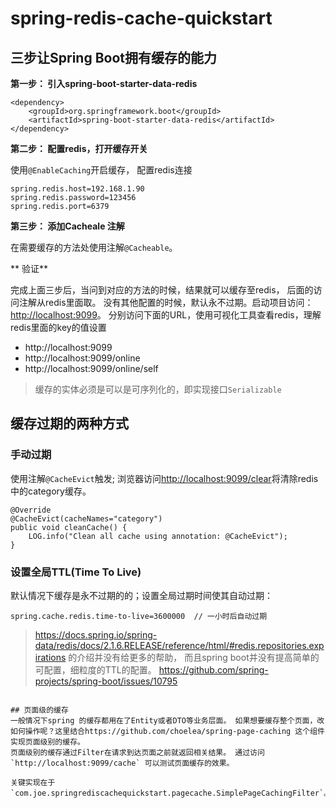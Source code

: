 # spring-redis-cache-quickstart

## 三步让Spring Boot拥有缓存的能力
**第一步： 引入spring-boot-starter-data-redis**

```
<dependency>
	<groupId>org.springframework.boot</groupId>
	<artifactId>spring-boot-starter-data-redis</artifactId>
</dependency>
```
**第二步：  配置redis，打开缓存开关**

使用`@EnableCaching`开启缓存， 配置redis连接
```
spring.redis.host=192.168.1.90
spring.redis.password=123456
spring.redis.port=6379
```

**第三步：  添加Cacheale 注解**

 在需要缓存的方法处使用注解`@Cacheable`。
 
** 验证**

完成上面三步后，当问到对应的方法的时候，结果就可以缓存至redis， 后面的访问注解从redis里面取。 没有其他配置的时候，默认永不过期。启动项目访问：[http://localhost:9099](http://localhost:9099)。 分别访问下面的URL，使用可视化工具查看redis，理解redis里面的key的值设置

 - http://localhost:9099  
 - http://localhost:9099/online
 - http://localhost:9099/online/self
 
> 缓存的实体必须是可以是可序列化的，即实现接口`Serializable`

## 缓存过期的两种方式
### 手动过期
使用注解`@CacheEvict`触发; 浏览器访问[http://localhost:9099/clear](http://localhost:9099/clear)将清除redis中的category缓存。 
```
@Override
@CacheEvict(cacheNames="category")
public void cleanCache() {
	LOG.info("Clean all cache using annotation: @CacheEvict");		
}
```

### 设置全局TTL(Time To Live)
默认情况下缓存是永不过期的的；设置全局过期时间使其自动过期：
```
spring.cache.redis.time-to-live=3600000  // 一小时后自动过期
```
> https://docs.spring.io/spring-data/redis/docs/2.1.6.RELEASE/reference/html/#redis.repositories.expirations 的介绍并没有给更多的帮助， 而且spring boot并没有提高简单的可配置，细粒度的TTL的配置。 https://github.com/spring-projects/spring-boot/issues/10795
```

## 页面级的缓存
一般情况下spring 的缓存都用在了Entity或者DTO等业务层面。 如果想要缓存整个页面，改如何操作呢？这里结合https://github.com/choelea/spring-page-caching 这个组件实现页面级别的缓存。
页面级别的缓存通过Filter在请求到达页面之前就返回相关结果。 通过访问`http://localhost:9099/cache` 可以测试页面缓存的效果。

关键实现在于`com.joe.springrediscachequickstart.pagecache.SimplePageCachingFilter`。 
